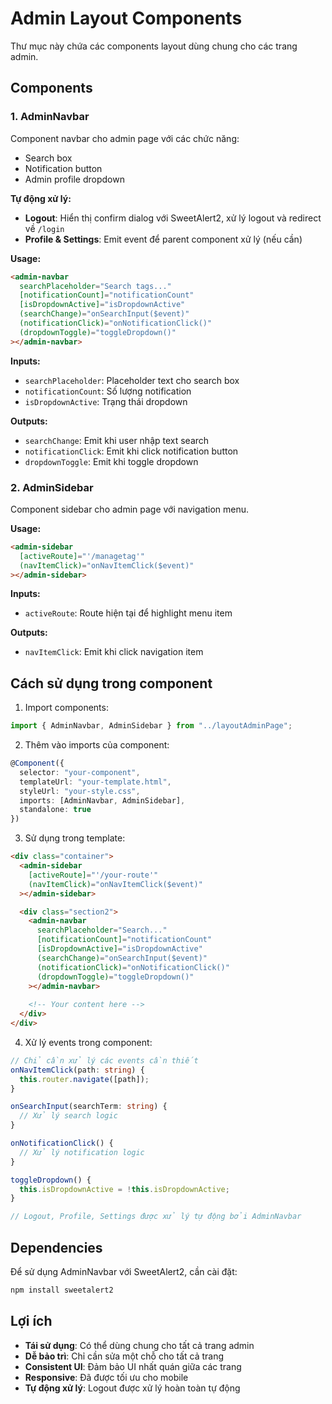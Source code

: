 # Admin Layout Components

Thư mục này chứa các components layout dùng chung cho các trang admin.

## Components

### 1. AdminNavbar
Component navbar cho admin page với các chức năng:
- Search box
- Notification button
- Admin profile dropdown

**Tự động xử lý:**
- **Logout**: Hiển thị confirm dialog với SweetAlert2, xử lý logout và redirect về `/login`
- **Profile & Settings**: Emit event để parent component xử lý (nếu cần)

**Usage:**
```html
<admin-navbar
  searchPlaceholder="Search tags..."
  [notificationCount]="notificationCount"
  [isDropdownActive]="isDropdownActive"
  (searchChange)="onSearchInput($event)"
  (notificationClick)="onNotificationClick()"
  (dropdownToggle)="toggleDropdown()"
></admin-navbar>
```

**Inputs:**
- `searchPlaceholder`: Placeholder text cho search box
- `notificationCount`: Số lượng notification
- `isDropdownActive`: Trạng thái dropdown

**Outputs:**
- `searchChange`: Emit khi user nhập text search
- `notificationClick`: Emit khi click notification button
- `dropdownToggle`: Emit khi toggle dropdown

### 2. AdminSidebar
Component sidebar cho admin page với navigation menu.

**Usage:**
```html
<admin-sidebar 
  [activeRoute]="'/managetag'"
  (navItemClick)="onNavItemClick($event)"
></admin-sidebar>
```

**Inputs:**
- `activeRoute`: Route hiện tại để highlight menu item

**Outputs:**
- `navItemClick`: Emit khi click navigation item

## Cách sử dụng trong component

1. Import components:
```typescript
import { AdminNavbar, AdminSidebar } from "../layoutAdminPage";
```

2. Thêm vào imports của component:
```typescript
@Component({
  selector: "your-component",
  templateUrl: "your-template.html",
  styleUrl: "your-style.css",
  imports: [AdminNavbar, AdminSidebar],
  standalone: true
})
```

3. Sử dụng trong template:
```html
<div class="container">
  <admin-sidebar 
    [activeRoute]="'/your-route'"
    (navItemClick)="onNavItemClick($event)"
  ></admin-sidebar>

  <div class="section2">
    <admin-navbar
      searchPlaceholder="Search..."
      [notificationCount]="notificationCount"
      [isDropdownActive]="isDropdownActive"
      (searchChange)="onSearchInput($event)"
      (notificationClick)="onNotificationClick()"
      (dropdownToggle)="toggleDropdown()"
    ></admin-navbar>
    
    <!-- Your content here -->
  </div>
</div>
```

4. Xử lý events trong component:
```typescript
// Chỉ cần xử lý các events cần thiết
onNavItemClick(path: string) {
  this.router.navigate([path]);
}

onSearchInput(searchTerm: string) {
  // Xử lý search logic
}

onNotificationClick() {
  // Xử lý notification logic
}

toggleDropdown() {
  this.isDropdownActive = !this.isDropdownActive;
}

// Logout, Profile, Settings được xử lý tự động bởi AdminNavbar
```

## Dependencies

Để sử dụng AdminNavbar với SweetAlert2, cần cài đặt:

```bash
npm install sweetalert2
```

## Lợi ích

- **Tái sử dụng**: Có thể dùng chung cho tất cả trang admin
- **Dễ bảo trì**: Chỉ cần sửa một chỗ cho tất cả trang
- **Consistent UI**: Đảm bảo UI nhất quán giữa các trang
- **Responsive**: Đã được tối ưu cho mobile
- **Tự động xử lý**: Logout được xử lý hoàn toàn tự động
